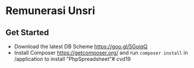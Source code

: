 # Remunerasi Unsri
## Get Started
- Download the latest DB Scheme https://goo.gl/5GoiqQ
- Install Composer https://getcomposer.org/ and run `composer install` in /application to install  "PhpSpreadsheet"#   c v d 1 9  
 